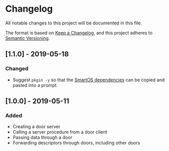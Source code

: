 # Changelog
All notable changes to this project will be documented in this file.

The format is based on [Keep a Changelog](https://keepachangelog.com/en/1.0.0/),
and this project adheres to [Semantic Versioning](https://semver.org/spec/v2.0.0.html).

## [1.1.0] - 2019-05-18
### Changed
- Suggest `pkgin -y` so that the [SmartOS dependencies](https://github.com/robertdfrench/revolving-door/tree/master/appendices/SmartOS#install-the-dependencies-we-need-for-this-tutorial) can be copied and pasted into a prompt.

## [1.0.0] - 2019-05-11
### Added
- Creating a door server
- Calling a server procedure from a door client
- Passing data through a door
- Forwarding descriptors through doors, including other doors
